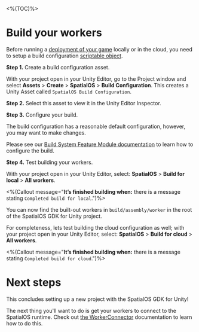 <%(TOC)%>

# Build your workers

Before running a [deployment of your game]({{urlRoot}}/reference/concepts/deployments) locally or in the cloud, you need to setup a build configuration [scriptable object](https://docs.unity3d.com/ScriptReference/ScriptableObject.html).

**Step 1.** Create a build configuration asset.

With your project open in your Unity Editor, go to the Project window and select **Assets** > **Create** > **SpatialOS** > **Build Configuration**. This creates a Unity Asset called `SpatialOS Build Configuration`.

**Step 2.** Select this asset to view it in the Unity Editor Inspector.

**Step 3.** Configure your build.

The build configuration has a reasonable default configuration, however, you may want to make changes.

Please see our [Build System Feature Module documentation]({{urlRoot}}/modules/build-system/overview) to learn how to configure the build.

**Step 4.** Test building your workers.

With your project open in your Unity Editor, select: **SpatialOS** > **Build for local** > **All workers**.

<%(Callout message="**It’s finished building when:** there is a message stating `Completed build for local`.")%>

You can now find the built-out workers in `build/assembly/worker` in the root of the SpatialOS GDK for Unity project.

For completeness, lets test building the cloud configuration as well; with your project open in your Unity Editor, select: **SpatialOS** > **Build for cloud** > **All workers**.

<%(Callout message="**It’s finished building when:** there is a message stating `Completed build for cloud`.")%>

# Next steps

This concludes setting up a new project with the SpatialOS GDK for Unity!

The next thing you'll want to do is get your workers to connect to the SpatialOS runtime. Check out [the WorkerConnector]({{urlRoot}}/reference/workflows/monobehaviour/creating-workers) documentation to learn how to do this.